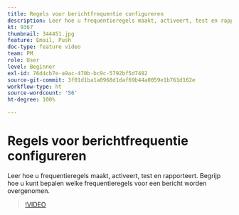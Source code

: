 ```yaml
---
title: Regels voor berichtfrequentie configureren
description: Leer hoe u frequentieregels maakt, activeert, test en rapporteert. Begrijp hoe u kunt bepalen welke frequentieregels voor een bericht worden overgenomen.
kt: 9367
thumbnail: 344451.jpg
feature: Email, Push
doc-type: feature video
team: PM
role: User
level: Beginner
exl-id: 76d4cb7e-a9ac-470b-bc9c-5792bf5d7482
source-git-commit: 3f01d1ba1a0968d1daf69b44a0059e1b761d162e
workflow-type: ht
source-wordcount: '56'
ht-degree: 100%

---
```


# Regels voor berichtfrequentie configureren

Leer hoe u frequentieregels maakt, activeert, test en rapporteert. Begrijp hoe u kunt bepalen welke frequentieregels voor een bericht worden overgenomen.

>[!VIDEO](https://video.tv.adobe.com/v/344451?quality=12)
